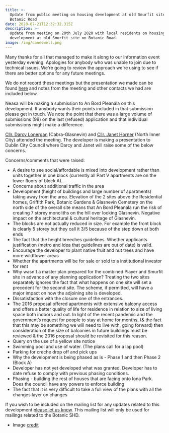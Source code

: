 ```yaml
---
title: >-
  Update from public meeting on housing development at old Smurfit site on
  Botanic Road
date: 2020-07-21T12:32:32.315Z
description: >-
  Update from meeting on 20th July 2020 with local residents on housing
  development at old Smurfit site on Botanic Road
image: /img/daneswell.png
---
```

Many thanks for all that managed to make it along to our information event yesterday evening. Apologies for anybody who was unable to join due to technical issues. We're going to review the approach we're using to see if there are better options for any future meetings.

We do not record these meetings but the presentation we made can be found [here](https://neasahourigan.com/docs/Botanic-Strategic-Housing-Development.pdf) and notes from the meeting and other contacts we had are included below.

Neasa will be making a submission to An Bord Pleanála on this development. If anybody wants their points included in that submission please get in touch. We note the point that there was a large volume of submissions (99) on the last (refused) application and that individual submissions might make a difference.

[Cllr. Darcy Lonergan](< mailto:cllr.darcylonergan@gmail.com?subject=Botanic%20SHD>) (Cabra-Glasnevin) and [Cllr. Janet Horner](https://janethorner.ie/) (North Inner City) attended the meeting.  The developer is making a presentation to Dublin City Council where Darcy and Janet will raise some of the below concerns.

Concerns/comments that were raised:

* A desire to see social/affordable is mixed into development rather than units together in one block (currently all Part V apartments are on the lower floors of block A). 
* Concerns about additional traffic in the area
* Development (height of buildings and large number of apartments) taking away from the area. Elevation of the 2 sites above the Residential homes, Griffith Park, Botanic Gardens & Glasnevin Cemetery on the north side of the overall site means that An Bord Pleanála run the risk of creating 7 storey monoliths on the hill over looking Glasnevin. Negative impact on the architectural & cultural heritage of Glasnevin.
* The blocks are not actually reduced in size.  For example the front block is clearly 5 storey but they call it 3/5 because of the step down at both ends
* The fact that the height breeches guidelines. Whether applicants justification (metro and idea that guidelines are out of date) is valid.
* Encourage the developer to plant native fruit and nut trees and have more wildflower areas
* Whether the apartments will be for sale or sold to a institutional investor for rent
* Why wasn't a master plan prepared for the combined Player and Smurfit site in advance of any planning application?  Treating the two sites separately ignores the fact that what happens on one site will set a precedent for the second site. The scheme, if permitted, will have a major impact on how the adjoining site is developed.
* Dissatisfaction with the closure one of the entrances. 
* The 2016 proposal offered apartments with extensive balcony access and offers a better quality of life for residence in relation to size of living space both indoors and out. In light of the recent pandemic and the government’s request for people to stay at home for months, (& the fact that this may be something we will need to live with, going forward) then consideration of the size of balconies in future buildings must be reviewed & the 2016 proposal should be revisited for this reason. 
* Query on the use of a yellow site notice
* Swimming pool and use of water.  (The plans call for a lap pool)
* Parking for crèche drop off and pick ups
* Why the development is being phased as is - Phase 1 and then Phase 2 (Block A)
* Developer has not yet developed what was granted. Developer has to date refuse to comply with previous phasing conditions.
* Phasing - building the rest of houses that are facing onto Iona Park. Does the council have any powers to enforce building
* The fact that it is very  difficult to take a full view of the plans with all the changes layer on changes

If you wish to be included on the mailing list for any updates related to this development [please let us know](< mailto:neasa.hourigan@oireachtas.ie?subject=Please%20add%20me%20to%20the%20Botanic%20SHD%20mailing%20list>). This mailing list will only be used for mailings related to the Botanic SHD.

* Image [credit](https://www.openstreetmap.org/search?query=glasnevin#map=18/53.36715/-6.26840)

